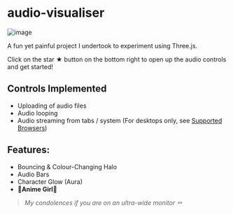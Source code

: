 # audio-visualiser
![image](https://github.com/0necloud/audio-visualiser/assets/60743000/8a49608e-2311-4c6e-b09c-386dacbb0078)

A fun yet painful project I undertook to experiment using Three.js.

Click on the star ★ button on the bottom right to open up the audio controls and get started!

## Controls Implemented
- Uploading of audio files
- Audio looping
- Audio streaming from tabs / system (For desktops only, see [Supported Browsers](https://developer.mozilla.org/en-US/docs/Web/API/MediaDevices/getDisplayMedia#browser_compatibility))

## Features:
- Bouncing & Colour-Changing Halo
- Audio Bars
- Character Glow (Aura)
- 🌟**Anime Girl**🌟

> _My condolences if you are on an ultra-wide monitor ⚰️_
